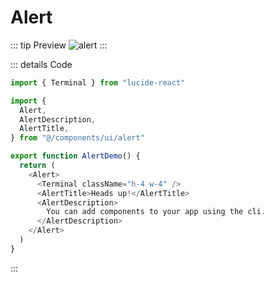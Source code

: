# Alert

::: tip Preview
![alert](/components/toggle.png)
:::

::: details Code
```js
import { Terminal } from "lucide-react"

import {
  Alert,
  AlertDescription,
  AlertTitle,
} from "@/components/ui/alert"

export function AlertDemo() {
  return (
    <Alert>
      <Terminal className="h-4 w-4" />
      <AlertTitle>Heads up!</AlertTitle>
      <AlertDescription>
        You can add components to your app using the cli.
      </AlertDescription>
    </Alert>
  )
}
```
:::
